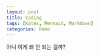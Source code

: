 ```yaml
---
layout: post
title: Coding
tags: [Katex, Mermaid, Markdown]
categories: Demo
---
```


아니 이게 왜 안 되는 걸까? 